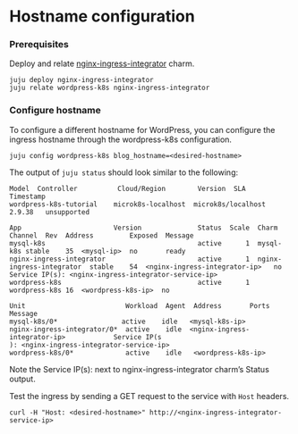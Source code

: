 # Hostname configuration

### Prerequisites

Deploy and relate [nginx-ingress-integrator](https://charmhub.io/nginx-ingress-integrator) charm.

```
juju deploy nginx-ingress-integrator
juju relate wordpress-k8s nginx-ingress-integrator
```

### Configure hostname

To configure a different hostname for WordPress, you can configure the ingress hostname through the
wordpress-k8s configuration.

```
juju config wordpress-k8s blog_hostname=<desired-hostname>
```

The output of `juju status` should look similar to the following:

```
Model  Controller          Cloud/Region        Version  SLA          Timestamp
wordpress-k8s-tutorial    microk8s-localhost  microk8s/localhost  2.9.38   unsupported

App                       Version              Status  Scale  Charm     Channel  Rev  Address         Exposed  Message
mysql-k8s                                      active      1  mysql-k8s stable    35  <mysql-ip>  no       ready
nginx-ingress-integrator                       active      1  nginx-ingress-integrator  stable    54  <nginx-ingress-integrator-ip>   no       Service IP(s): <nginx-ingress-integrator-service-ip>
wordpress-k8s                                  active      1  wordpress-k8s 16  <wordpress-k8s-ip>  no

Unit                         Workload  Agent  Address       Ports     Message
mysql-k8s/0*                active    idle   <mysql-k8s-ip>
nginx-ingress-integrator/0*  active    idle  <nginx-ingress-integrator-ip>            Service IP(s
): <nginx-ingress-integrator-service-ip>
wordpress-k8s/0*             active    idle   <wordpress-k8s-ip>
```

Note the Service IP(s): next to nginx-ingress-integrator charm’s Status output.

Test the ingress by sending a GET request to the service with `Host` headers.

```
curl -H "Host: <desired-hostname>" http://<nginx-ingress-integrator-service-ip>
```
